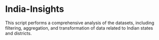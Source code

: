 # India-Insights
This script performs a comprehensive analysis of the datasets, including filtering, aggregation, and transformation of data related to Indian states and districts.
